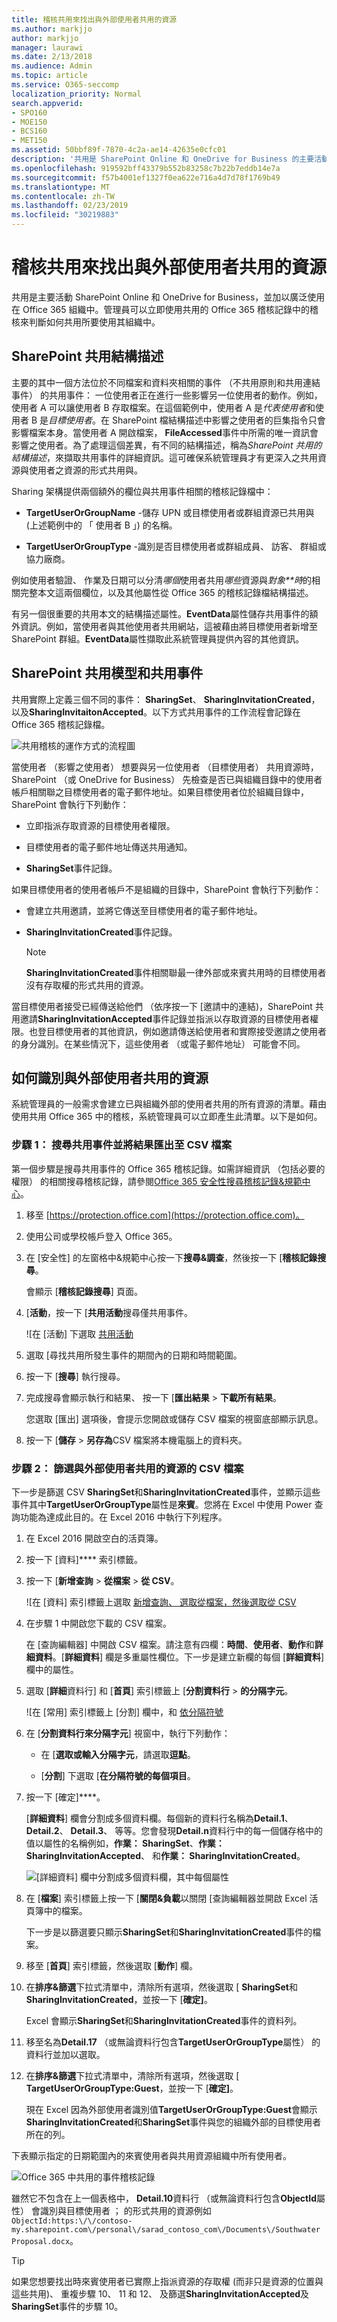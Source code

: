 ```yaml
---
title: 稽核共用來找出與外部使用者共用的資源
ms.author: markjjo
author: markjjo
manager: laurawi
ms.date: 2/13/2018
ms.audience: Admin
ms.topic: article
ms.service: O365-seccomp
localization_priority: Normal
search.appverid:
- SPO160
- MOE150
- BCS160
- MET150
ms.assetid: 50bbf89f-7870-4c2a-ae14-42635e0cfc01
description: '共用是 SharePoint Online 和 OneDrive for Business 的主要活動。管理員可以立即使用共用的 Office 365 稽核記錄中的稽核來判斷如何共用所要使用其組織中。 '
ms.openlocfilehash: 919592bff43379b552b83258c7b22b7eddb14e7a
ms.sourcegitcommit: f57b4001ef1327f0ea622e716a4d7d78f1769b49
ms.translationtype: MT
ms.contentlocale: zh-TW
ms.lasthandoff: 02/23/2019
ms.locfileid: "30219883"
---
```

# <a name="use-sharing-auditing-in-the-office-365-audit-log"></a>稽核共用來找出與外部使用者共用的資源

共用是主要活動 SharePoint Online 和 OneDrive for Business，並加以廣泛使用在 Office 365 組織中。管理員可以立即使用共用的 Office 365 稽核記錄中的稽核來判斷如何共用所要使用其組織中。 
  
## <a name="the-sharepoint-sharing-schema"></a>SharePoint 共用結構描述

主要的其中一個方法位於不同檔案和資料夾相關的事件 （不共用原則和共用連結事件） 的共用事件： 一位使用者正在進行一些影響另一位使用者的動作。例如，使用者 A 可以讓使用者 B 存取檔案。在這個範例中，使用者 A 是*代表使用者*和使用者 B 是*目標使用者*。在 SharePoint 檔結構描述中影響之使用者的巨集指令只會影響檔案本身。當使用者 A 開啟檔案， **FileAccessed**事件中所需的唯一資訊會影響之使用者。為了處理這個差異，有不同的結構描述，稱為*SharePoint 共用的結構描述*，來擷取共用事件的詳細資訊。這可確保系統管理員才有更深入之共用資源與使用者之資源的形式共用與。 
  
Sharing 架構提供兩個額外的欄位與共用事件相關的稽核記錄檔中： 
  
- **TargetUserOrGroupName** -儲存 UPN 或目標使用者或群組資源已共用與 (上述範例中的 「 使用者 B 」) 的名稱。 
    
- **TargetUserOrGroupType** -識別是否目標使用者或群組成員、 訪客、 群組或協力廠商。 
    
例如使用者驗證、 作業及日期可以分清*哪個*使用者共用*哪些*資源與*對象**時*的相關完整本文這兩個欄位，以及其他屬性從 Office 365 的稽核記錄檔結構描述。 
  
有另一個很重要的共用本文的結構描述屬性。**EventData**屬性儲存共用事件的額外資訊。例如，當使用者與其他使用者共用網站，這被藉由將目標使用者新增至 SharePoint 群組。**EventData**屬性擷取此系統管理員提供內容的其他資訊。 

## <a name="the-sharepoint-sharing-model-and-sharing-events"></a>SharePoint 共用模型和共用事件

共用實際上定義三個不同的事件： **SharingSet**、 **SharingInvitationCreated**，以及**SharingInvitaitonAccepted**。以下方式共用事件的工作流程會記錄在 Office 365 稽核記錄檔。 
  
![共用稽核的運作方式的流程圖](media/d83dd40f-919b-484f-bfd6-5dc8de31bff6.png)
  
當使用者 （影響之使用者） 想要與另一位使用者 （目標使用者） 共用資源時，SharePoint （或 OneDrive for Business） 先檢查是否已與組織目錄中的使用者帳戶相關聯之目標使用者的電子郵件地址。如果目標使用者位於組織目錄中，SharePoint 會執行下列動作：
  
-  立即指派存取資源的目標使用者權限。 
    
- 目標使用者的電子郵件地址傳送共用通知。
    
- **SharingSet**事件記錄。 
    
 如果目標使用者的使用者帳戶不是組織的目錄中，SharePoint 會執行下列動作： 
  
- 會建立共用邀請，並將它傳送至目標使用者的電子郵件地址。
    
- **SharingInvitationCreated**事件記錄。 
    
    > [!NOTE]
    > **SharingInvitationCreated**事件相關聯最一律外部或來賓共用時的目標使用者沒有存取權的形式共用的資源。 
  
當目標使用者接受已經傳送給他們 （依序按一下 [邀請中的連結)，SharePoint 共用邀請**SharingInvitationAccepted**事件記錄並指派以存取資源的目標使用者權限。也登目標使用者的其他資訊，例如邀請傳送給使用者和實際接受邀請之使用者的身分識別。在某些情況下，這些使用者 （或電子郵件地址） 可能會不同。 
  

  
## <a name="how-to-identify-resources-shared-with-external-users"></a>如何識別與外部使用者共用的資源

系統管理員的一般需求會建立已與組織外部的使用者共用的所有資源的清單。藉由使用共用 Office 365 中的稽核，系統管理員可以立即產生此清單。以下是如何。
  
### <a name="step-1-search-for-sharing-events-and-export-the-results-to-a-csv-file"></a>步驟 1： 搜尋共用事件並將結果匯出至 CSV 檔案

第一個步驟是搜尋共用事件的 Office 365 稽核記錄。如需詳細資訊 （包括必要的權限） 的相關搜尋稽核記錄，請參閱[Office 365 安全性搜尋稽核記錄&amp;規範中心](search-the-audit-log-in-security-and-compliance.md)。
  
1. 移至 [https://protection.office.com](https://protection.office.com)。
    
2. 使用公司或學校帳戶登入 Office 365。
    
3. 在 [安全性] 的左窗格中&amp;規範中心按一下**搜尋&amp;調查**，然後按一下 [**稽核記錄搜尋**。
    
    會顯示 [**稽核記錄搜尋**] 頁面。 
    
4. [**活動**，按一下 [**共用活動**搜尋僅共用事件。 
    
    ![在 [活動] 下選取 [共用活動](media/46bb25b7-1eb2-4adf-903a-cc9ab58639f9.png)
  
5.  選取 [尋找共用所發生事件的期間內的日期和時間範圍。 
    
6. 按一下 [**搜尋**] 執行搜尋。 
    
7. 完成搜尋會顯示執行和結果、 按一下 [**匯出結果** \> **下載所有結果**。
    
    您選取 [匯出] 選項後，會提示您開啟或儲存 CSV 檔案的視窗底部顯示訊息。
    
8. 按一下 [**儲存** \> **另存為**CSV 檔案將本機電腦上的資料夾。 
    

  
### <a name="step-2-filter-the-csv-file-for-resources-shared-with-external-users"></a>步驟 2： 篩選與外部使用者共用的資源的 CSV 檔案

下一步是篩選 CSV **SharingSet**和**SharingInvitationCreated**事件，並顯示這些事件其中**TargetUserOrGroupType**屬性是**來賓**。您將在 Excel 中使用 Power 查詢功能為達成此目的。在 Excel 2016 中執行下列程序。 
  
1. 在 Excel 2016 開啟空白的活頁簿。
    
2. 按一下 [資料]**** 索引標籤。 
    
3. 按一下 [**新增查詢** \> **從檔案** \> **從 CSV**。
    
    ![在 [資料] 索引標籤上選取 [新增查詢、 選取從檔案，然後選取從 CSV](media/5170ab34-b449-40ea-bd3f-f1432c1c5973.png)
  
4. 在步驟 1 中開啟您下載的 CSV 檔案。
    
    在 [查詢編輯器] 中開啟 CSV 檔案。請注意有四欄：**時間**、**使用者**、**動作**和**詳細資料**。[**詳細資料**] 欄是多重屬性欄位。下一步是建立新欄的每個 [**詳細資料**] 欄中的屬性。 
    
5. 選取 [**詳細**資料行] 和 [**首頁**] 索引標籤上 [**分割資料行** \> **的分隔字元**。
    
    ![在 [常用] 索引標籤上 [分割] 欄中，和 [依分隔符號](media/aeb503e8-565b-42ea-91e2-9f127a74c00c.png)
  
6. 在 [**分割資料行來分隔字元**] 視窗中，執行下列動作： 
    
      - 在 [**選取或輸入分隔字元**，請選取**逗點**。
    
      - [**分割**] 下選取 [**在分隔符號的每個項目**。
    
7. 按一下 [確定]****。
    
    [**詳細資料**] 欄會分割成多個資料欄。每個新的資料行名稱為**Detail.1**、 **Detail.2**、 **Detail.3**、 等等。您會發現**Detail.n**資料行中的每一個儲存格中的值以屬性的名稱例如，**作業： SharingSet**、**作業： SharingInvitationAccepted**、 和**作業： SharingInvitationCreated**。
    
    ![[詳細資料] 欄中分割成多個資料欄，其中每個屬性](media/4b104ead-0313-4bd4-b2a9-f143ccb378ac.png)
  
8. 在 [**檔案**] 索引標籤上按一下 [**關閉&amp;負載**以關閉 [查詢編輯器並開啟 Excel 活頁簿中的檔案。 
    
    下一步是以篩選要只顯示**SharingSet**和**SharingInvitationCreated**事件的檔案。 
    
9. 移至 [**首頁**] 索引標籤，然後選取 [**動作**] 欄。 
    
10. 在**排序&amp;篩選**下拉式清單中，清除所有選項，然後選取 [ **SharingSet**和**SharingInvitationCreated**，並按一下 [**確定]**。
    
    Excel 會顯示**SharingSet**和**SharingInvitationCreated**事件的資料列。 
    
11. 移至名為**Detail.17** （或無論資料行包含**TargetUserOrGroupType**屬性） 的資料行並加以選取。 
    
12. 在**排序&amp;篩選**下拉式清單中，清除所有選項，然後選取 [ **TargetUserOrGroupType:Guest**，並按一下 [**確定]**。
    
    現在 Excel 因為外部使用者識別值**TargetUserOrGroupType:Guest**會顯示**SharingInvitationCreated**和**SharingSet**事件與您的組織外部的目標使用者所在的列。 
    
下表顯示指定的日期範圍內的來賓使用者與共用資源組織中所有使用者。
  
![Office 365 中共用的事件稽核記錄](media/0e0ecbe3-c794-4ca6-a2ca-63478fb3bb34.png)
  
雖然它不包含在上一個表格中， **Detail.10**資料行 （或無論資料行包含**ObjectId**屬性） 會識別與目標使用者 ； 的形式共用的資源例如`ObjectId:https:\/\/contoso-my.sharepoint.com\/personal\/sarad_contoso_com\/Documents\/Southwater Proposal.docx`。
  
> [!TIP]
> 如果您想要找出時來賓使用者已實際上指派資源的存取權 (而非只是資源的位置與這些共用)、 重複步驟 10、 11 和 12、 及篩選**SharingInvitationAccepted**及**SharingSet**事件的步驟 10。 
